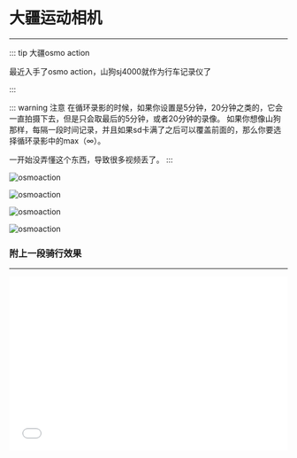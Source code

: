# 大疆运动相机
---

::: tip 大疆osmo action

最近入手了osmo action，山狗sj4000就作为行车记录仪了

:::

::: warning 注意
在循环录影的时候，如果你设置是5分钟，20分钟之类的，它会一直拍摄下去，但是只会取最后的5分钟，或者20分钟的录像。
如果你想像山狗那样，每隔一段时间记录，并且如果sd卡满了之后可以覆盖前面的，那么你要选择循环录影中的max（∞）。

一开始没弄懂这个东西，导致很多视频丢了。
:::

![osmoaction](http://motor.rcer666.cn/osmo2.jpg)

![osmoaction](http://motor.rcer666.cn/osmo1.jpg)

![osmoaction](http://motor.rcer666.cn/osmo3.jpg)

![osmoaction](http://motor.rcer666.cn/osmo4.jpg)

### 附上一段骑行效果
---

<div style="position: relative; padding-bottom: 56.25%; padding-top: 30px; height: 0; overflow: hidden;">
    <iframe src="//player.bilibili.com/player.html?aid=625558006&bvid=BV1Zt4y1y7Jo&cid=185742725&page=1" scrolling="no"
        border="0" frameborder="no" framespacing="0" allowfullscreen="true" style="position: absolute; top:0; left: 0;
        width: 100%; height: 100%;">
    </iframe>
</div>
